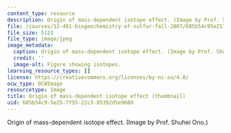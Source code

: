 ```yaml
---
content_type: resource
description: Origin of mass-dependent isotope effect. (Image by Prof. Shuhei Ono.)
file: /courses/12-491-biogeochemistry-of-sulfur-fall-2007/685b54c95e257f5522c385392d5e960d_12-491f07-th.jpg
file_size: 5122
file_type: image/jpeg
image_metadata:
  caption: Origin of mass-dependent isotope effect. (Image by Prof. Shuhei Ono.)
  credit: ''
  image-alt: Figure showing isotopes.
learning_resource_types: []
license: https://creativecommons.org/licenses/by-nc-sa/4.0/
ocw_type: OCWImage
resourcetype: Image
title: Origin of mass-dependent isotope effect (thumbnail)
uid: 685b54c9-5e25-7f55-22c3-85392d5e960d
---
```

Origin of mass-dependent isotope effect. (Image by Prof. Shuhei Ono.)